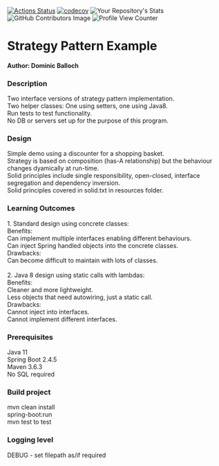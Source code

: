 [![Actions Status](https://github.com/domiballoch/strategy-example/actions/workflows/maven.yml/badge.svg)](https://github.com/domiballoch/strategy-example/actions)
[![codecov](https://codecov.io/gh/domiballoch/strategy-example/branch/master/graph/badge.svg?token=3DQWELQG2V)](https://codecov.io/gh/domiballoch/strategy-example)
![Your Repository's Stats](https://github-readme-stats.vercel.app/api/top-langs/?username=domiballoch&theme=blue-green)
![GitHub Contributors Image](https://contrib.rocks/image?repo=domiballoch/strategy-example)
![Profile View Counter](https://komarev.com/ghpvc/?username=domiballoch)

<h1>Strategy Pattern Example</h1>
<h4>Author: Dominic Balloch</h4>

<h3>Description</h3>
Two interface versions of strategy pattern implementation.
<br/>Two helper classes: One using setters, one using Java8.
<br/>Run tests to test functionality.
<br/>No DB or servers set up for the purpose of this program.

<h3>Design</h3>
Simple demo using a discounter for a shopping basket.
<br/>Strategy is based on composition (has-A relationship) but the behaviour changes dyamically at run-time.
<br/>Solid principles include single responsibility, open-closed,
interface segregation and dependency inversion.
<br/>Solid principles covered in solid.txt in resources folder.

<h3>Learning Outcomes</h3>
1. Standard design using concrete classes:
   <br/>Benefits:
   <br/> Can implement multiple interfaces enabling different behaviours.
   <br/> Can inject Spring handled objects into the concrete classes.
   <br/> Drawbacks:
   <br/> Can become difficult to maintain with lots of classes.
<br/>
<br/>2. Java 8 design using static calls with lambdas:
   <br/>Benefits:
   <br/> Cleaner and more lightweight.
   <br/> Less objects that need autowiring, just a static call.
   <br/> Drawbacks:
   <br/> Cannot inject into interfaces.
   <br/> Cannot implement different interfaces.

<h3>Prerequisites</h3>
Java 11
<br/> Spring Boot 2.4.5
<br/>Maven 3.6.3
<br/>No SQL required

<h3>Build project</h3>
mvn clean install
<br/>spring-boot:run
<br/>mvn test to test

<h3>Logging level</h3>
DEBUG - set filepath as/if required